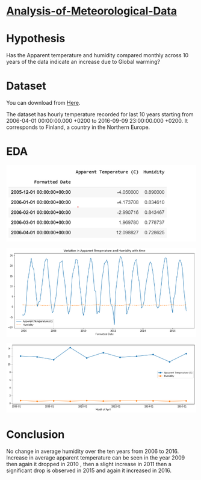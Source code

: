 # [Analysis-of-Meteorological-Data](https://github.com/parthshah28/Analysis-of-Meteorological-Data)

# Hypothesis
Has the Apparent temperature and humidity compared monthly across 10 years of the data indicate an increase due to Global warming?

# Dataset
You can download from [Here](https://www.kaggle.com/muthuj7/weather-dataset).

The dataset has hourly temperature recorded for last 10 years starting from 2006-04-01 00:00:00.000 +0200 to 2016-09-09 23:00:00.000 +0200. It corresponds to Finland, a country in the Northern Europe.

# EDA
![](https://github.com/parthshah28/Analysis-of-Meteorological-Data/blob/master/images/1_eHZGBxv5wJoNOzowIZUkeA.png)

![](https://github.com/parthshah28/Analysis-of-Meteorological-Data/blob/master/images/download.png)

![](https://github.com/parthshah28/Analysis-of-Meteorological-Data/blob/master/images/download%20(1).png)



# Conclusion
No change in average humidity over the ten years from 2006 to 2016. Increase in average apparent temperature can be seen in the year 2009 then again it dropped in 2010 , then a slight increase in 2011 then a significant drop is observed in 2015 and again it increased in 2016.
